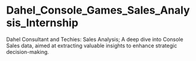 # Dahel_Console_Games_Sales_Analysis_Internship
Dahel Consultant and Techies: Sales Analysis; A deep dive into Console Sales data, aimed at extracting valuable  insights to enhance strategic decision-making.
